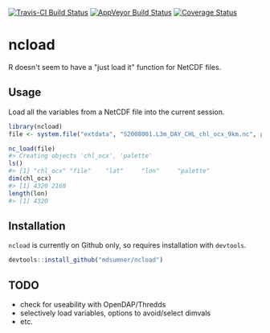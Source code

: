 
<!-- README.md is generated from README.Rmd. Please edit that file -->
[![Travis-CI Build Status](https://travis-ci.org/.svg?branch=master)](https://travis-ci.org/) [![AppVeyor Build Status](https://ci.appveyor.com/api/projects/status/github/%3CUSERNAME%3E/%3CREPO%3E?branch=master&svg=true)](https://ci.appveyor.com/project/%3CUSERNAME%3E/%3CREPO%3E) [![Coverage Status](https://img.shields.io/codecov/c/github//master.svg)](https://codecov.io/github/?branch=master)

ncload
======

R doesn't seem to have a "just load it" function for NetCDF files.

Usage
-----

Load all the variables from a NetCDF file into the current session.

``` r
library(ncload)
file <- system.file("extdata", "S2008001.L3m_DAY_CHL_chl_ocx_9km.nc", package = "ncload")

nc_load(file)
#> Creating objects 'chl_ocx', 'palette'
ls()
#> [1] "chl_ocx" "file"    "lat"     "lon"     "palette"
dim(chl_ocx)
#> [1] 4320 2160
length(lon)
#> [1] 4320
```

Installation
------------

`ncload` is currently on Github only, so requires installation with `devtools`.

``` r
devtools::install_github("mdsumner/ncload")
```

TODO
----

-   check for useability with OpenDAP/Thredds
-   selectively load variables, options to avoid/select dimvals
-   etc.
